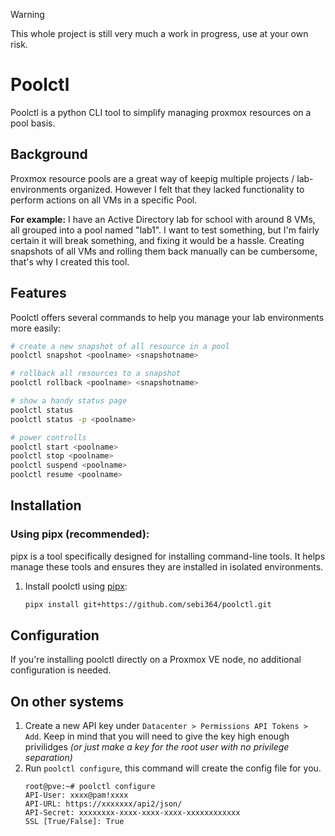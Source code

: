 > [!WARNING]
> This whole project is still very much a work in progress, use at your own risk.

# Poolctl
Poolctl is a python CLI tool to simplify managing proxmox resources on a pool basis.

## Background
Proxmox resource pools are a great way of keepig multiple projects / lab-environments organized. However I felt that they lacked functionality to perform actions on all VMs in a specific Pool.

**For example:** I have an Active Directory lab for school with around 8 VMs, all grouped into a pool named "lab1". I want to test something, but I'm fairly certain it will break something, and fixing it would be a hassle. Creating snapshots of all VMs and rolling them back manually can be cumbersome, that's why I created this tool.

## Features
Poolctl offers several commands to help you manage your lab environments more easily:
```bash
# create a new snapshot of all resource in a pool
poolctl snapshot <poolname> <snapshotname>

# rollback all resources to a snapshot
poolctl rollback <poolname> <snapshotname>

# show a handy status page
poolctl status
poolctl status -p <poolname>

# power controlls
poolctl start <poolname>
poolctl stop <poolname>
poolctl suspend <poolname>
poolctl resume <poolname>
```

## Installation
### Using pipx (recommended):
pipx is a tool specifically designed for installing command-line tools. It helps manage these tools and ensures they are installed in isolated environments.
1. Install poolctl using [pipx](https://github.com/pypa/pipx):
    ```bash
    pipx install git+https://github.com/sebi364/poolctl.git
    ```

## Configuration
If you're installing poolctl directly on a Proxmox VE node, no additional configuration is needed.
## On other systems
1. Create a new API key under `Datacenter > Permissions API Tokens > Add`. Keep in mind that you will need to give the key high enough privilidges *(or just make a key for the root user with no privilege separation)*
3. Run `poolctl configure`, this command will create the config file for you.
    ```
    root@pve:~# poolctl configure
    API-User: xxxx@pam!xxxx
    API-URL: https://xxxxxxx/api2/json/
    API-Secret: xxxxxxxx-xxxx-xxxx-xxxx-xxxxxxxxxxxx
    SSL [True/False]: True
    ```